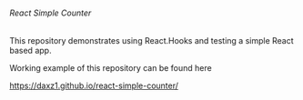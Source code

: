 ###### React Simple Counter

This repository demonstrates using React.Hooks and testing a simple React based app.

Working example of this repository can be found here

https://daxz1.github.io/react-simple-counter/

